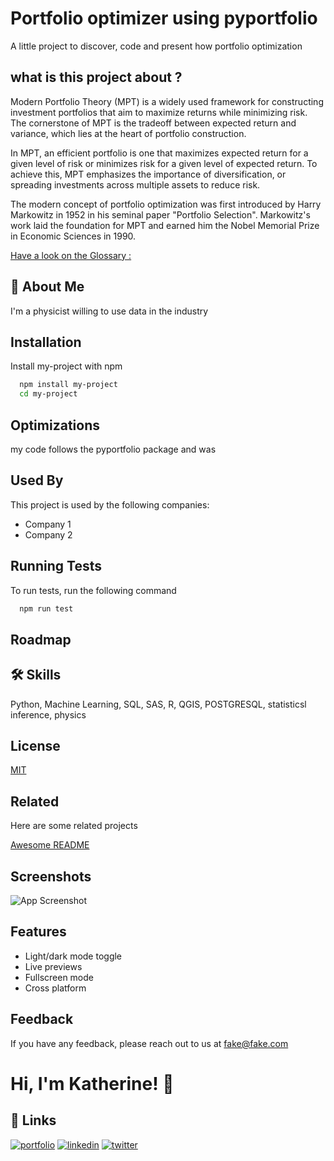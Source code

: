 
# Portfolio optimizer using pyportfolio


A little project to discover, code and present how portfolio optimization


## what is this project about ?

Modern Portfolio Theory (MPT) is a widely used framework for constructing investment portfolios that aim to maximize returns while minimizing risk. The cornerstone of MPT is the tradeoff between expected return and variance, which lies at the heart of portfolio construction.

In MPT, an efficient portfolio is one that maximizes expected return for a given level of risk or minimizes risk for a given level of expected return. To achieve this, MPT emphasizes the importance of diversification, or spreading investments across multiple assets to reduce risk.

The modern concept of portfolio optimization was first introduced by Harry Markowitz in 1952 in his seminal paper "Portfolio Selection". Markowitz's work laid the foundation for MPT and earned him the Nobel Memorial Prize in Economic Sciences in 1990.

[Have a look on the Glossary :](glossary.md)


## 🚀 About Me
I'm a physicist willing to use data in the industry

## Installation

Install my-project with npm

```bash
  npm install my-project
  cd my-project
```
    
## Optimizations


my code follows the pyportfolio package and was 



## Used By

This project is used by the following companies:

- Company 1
- Company 2


## Running Tests

To run tests, run the following command

```bash
  npm run test
```


## Roadmap




## 🛠 Skills
Python, Machine Learning, SQL, SAS, R, QGIS, POSTGRESQL, statisticsl inference, physics


## License

[MIT](https://choosealicense.com/licenses/mit/)


## Related

Here are some related projects

[Awesome README](https://github.com/matiassingers/awesome-readme)


## Screenshots

![App Screenshot](https://via.placeholder.com/468x300?text=App+Screenshot+Here)


## Features

- Light/dark mode toggle
- Live previews
- Fullscreen mode
- Cross platform


## Feedback

If you have any feedback, please reach out to us at fake@fake.com


# Hi, I'm Katherine! 👋


## 🔗 Links
[![portfolio](https://img.shields.io/badge/my_portfolio-000?style=for-the-badge&logo=ko-fi&logoColor=white)](https://katherineoelsner.com/)
[![linkedin](https://img.shields.io/badge/linkedin-0A66C2?style=for-the-badge&logo=linkedin&logoColor=white)](https://www.linkedin.com/)
[![twitter](https://img.shields.io/badge/twitter-1DA1F2?style=for-the-badge&logo=twitter&logoColor=white)](https://twitter.com/)

